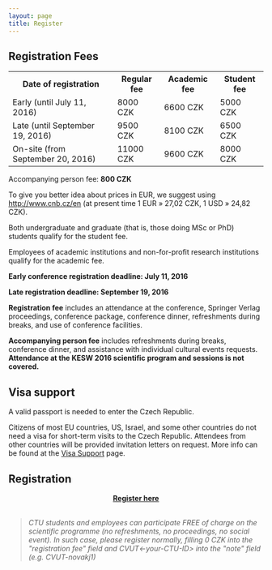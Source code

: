 ```yaml
---
layout: page
title: Register
---
```


## Registration Fees

<table>
    <tr><th>Date of registration</th><th>Regular fee</th><th>Academic fee</th><th>Student fee</th></tr>
    <tr><td>Early (until July 11, 2016)</td><td>8000 CZK</td><td>6600 CZK</td><td>5000 CZK</td></tr>
    <tr><td>Late (until September 19, 2016)</td><td>9500 CZK</td><td>8100 CZK</td><td>6500 CZK</td></tr>
    <tr><td>On-site (from September 20, 2016)</td><td>11000 CZK</td><td>9600 CZK</td><td>8000 CZK</td></tr>
</table>

Accompanying person fee: **800 CZK**

To give you better idea about prices in EUR, we suggest using <a href="http://www.cnb.cz/en">http://www.cnb.cz/en</a> (at present time 1 EUR » 27,02 CZK, 1 USD » 24,82 CZK).

<p class="text-justify">Both undergraduate and graduate (that is, those doing MSc or PhD) students qualify for the student fee.</p>

<p class="text-justify">Employees of academic institutions and non-for-profit research institutions qualify for the academic fee.</p>

**Early conference registration deadline: July 11, 2016**

**Late registration deadline: September 19, 2016**

<p class="text-justify"><b>Registration fee</b> includes an attendance at the conference, Springer Verlag proceedings, conference package, conference dinner, refreshments during breaks, and use of conference facilities.</p>

<p class="text-justify"><b>Accompanying person fee</b> includes refreshments during breaks, conference dinner, and assistance with individual cultural events requests. <b>Attendance at the KESW 2016 scientific program and sessions is not covered.</b></p>

## Visa support

<p class="text-justify">A valid passport is needed to enter the Czech Republic.</p>

<p class="text-justify">Citizens of most EU countries, US, Israel, and some other countries do not need a visa for short-term visits to the Czech Republic. Attendees from other countries will be provided invitation letters on request. More info can be found at the <a href="{{ site.url }}/registration/visa">Visa Support</a> page.</p>

## Registration

<center><b><a href="https://secure.action-m.com/kesw2016-form/">Register here</a></b></center>

<br/>
<blockquote>
<i>CTU students and employees can participate FREE of charge on the scientific programme (no refreshments, no proceedings, no social event). In such case, please register normally, filling 0 CZK into the "registration fee" field and CVUT<-your-CTU-ID> into the "note" field (e.g. CVUT-novakj1)</i>
</blockquote>